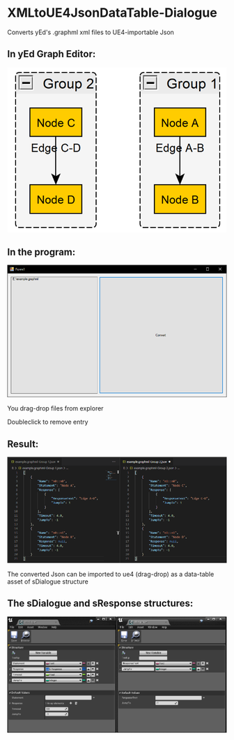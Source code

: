 # XMLtoUE4JsonDataTable-Dialogue
Converts yEd's .graphml xml files to UE4-importable Json

## In yEd Graph Editor:
![Example](example.png)

## In the program:
![Example2](example2.png)

  You drag-drop files from explorer
  
  Doubleclick to remove entry

## Result:
![Example3](example3.png)

  The converted Json can be imported to ue4 (drag-drop) as a data-table asset of sDialogue structure
  
## The sDialogue and sResponse structures:
![Example4](example4.png)
